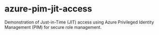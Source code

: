 # azure-pim-jit-access
Demonstration of Just-in-Time (JIT) access using Azure Privileged Identity Management (PIM) for secure role management.
